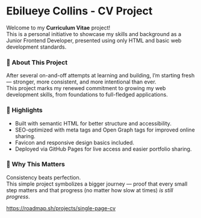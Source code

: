 # Ebilueye Collins - CV Project

Welcome to my **Curriculum Vitae** project!  
This is a personal initiative to showcase my skills and background as a Junior Frontend Developer, presented using only HTML and basic web development standards.

### 🌱 About This Project
After several on-and-off attempts at learning and building, I’m starting fresh — stronger, more consistent, and more intentional than ever.  
This project marks my renewed commitment to growing my web development skills, from foundations to full-fledged applications.

### 📄 Highlights
- Built with semantic HTML for better structure and accessibility.
- SEO-optimized with meta tags and Open Graph tags for improved online sharing.
- Favicon and responsive design basics included.
- Deployed via GitHub Pages for live access and easier portfolio sharing.

### 📌 Why This Matters
Consistency beats perfection.  
This simple project symbolizes a bigger journey — proof that every small step matters and that progress (no matter how slow at times) *is still progress*.

https://roadmap.sh/projects/single-page-cv
